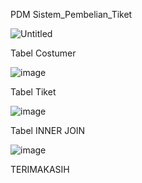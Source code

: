 PDM Sistem_Pembelian_Tiket

![Untitled](https://user-images.githubusercontent.com/46584235/120059159-da3def80-c079-11eb-9899-34cfd5da306f.png)

Tabel Costumer

![image](https://user-images.githubusercontent.com/46584235/120059217-3bfe5980-c07a-11eb-9735-2506ec3fdd25.png)

Tabel Tiket 

![image](https://user-images.githubusercontent.com/46584235/120059240-605a3600-c07a-11eb-818f-b92e68f89cea.png)


Tabel INNER JOIN

![image](https://user-images.githubusercontent.com/46584235/120059253-7b2caa80-c07a-11eb-9789-4105f3f66124.png)


TERIMAKASIH
